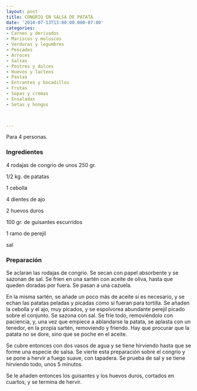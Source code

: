 ```yaml
---
layout: post
title: CONGRIO EN SALSA DE PATATA
date: '2010-07-13T13:00:00.000-07:00'
categories:
- Carnes y derivados
- Mariscos y moluscos
- Verduras y legumbres
- Pescados
- Arroces
- Salsas
- Postres y dulces
- Huevos y lacteos
- Pastas
- Entrantes y bocadillos
- Frutas
- Sopas y cremas
- Ensaladas
- Setas y hongos
 


---
```


Para 4 personas.

<h3>Ingredientes</h3>

4 rodajas de congrio de unos 250 gr.

1/2 kg. de patatas

1 cebolla

4 dientes de ajo

2 huevos duros

100 gr. de guisantes escurridos

1 ramo de perejil

sal

<h3>Preparación</h3>

Se aclaran las rodajas de congrio. Se secan con papel absorbente y se sazonan de sal. Se fríen en una sartén con aceite de oliva, hasta que queden doradas por fuera. Se pasan a una cazuela.

En la misma sartén, se añade un poco más de aceite si es necesario, y se echan las patatas peladas y picadas como si fueran para tortilla. Se añaden la cebolla y el ajo, muy picados, y se espolvorea abundante perejil picado sobre el conjunto. Se sazona con sal. Se fríe todo, removiéndolo con paciencia, y, una vez que empiece a ablandarse la patata, se aplasta con un tenedor, en la propia sartén, removiendo y friendo. Hay que procurar que la patata no se dore, sino que se poche en el aceite.

Se cubre entonces con dos vasos de agua y se tiene hirviendo hasta que se forme una especie de salsa. Se vierte esta preparación sobre el congrio y se pone a hervir a fuego suave, con tapadera. Se prueba de sal y se tiene hirviendo todo, unos 5 minutos.

Se le añaden entonces los guisantes y los huevos duros, cortados en cuartos, y se termina de hervir.

